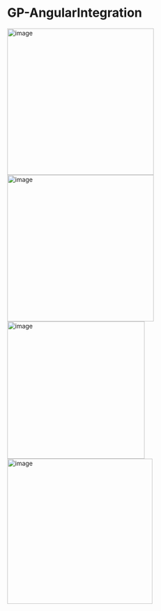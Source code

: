 # GP-AngularIntegration
<img width="336" alt="image" src="https://github.com/Trenob/GP-AngularIntegration/assets/171889399/26fbcecb-a721-41ba-85b3-2919671d576c">

<img width="336" alt="image" src="https://github.com/Trenob/GP-AngularIntegration/assets/171889399/f215d83b-f771-4990-a28a-7447f1b862eb">

<img width="315" alt="image" src="https://github.com/Trenob/GP-AngularIntegration/assets/171889399/a75ffbfe-2ced-4b13-b475-a1a778924139">

<img width="333" alt="image" src="https://github.com/Trenob/GP-AngularIntegration/assets/171889399/3defba11-5fa7-44fc-9e8b-47d40b0556a2">


